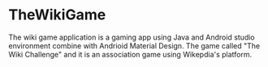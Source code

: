 # TheWikiGame
The wiki game application is a gaming app using Java and Android studio environment combine with Andrioid Material Design. The game called "The Wiki Challenge"
and it is an association game using Wikepdia's platform.

